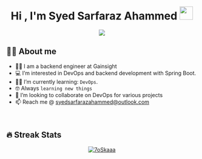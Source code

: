 <h1 align="center">Hi , I'm Syed Sarfaraz Ahammed <img src="https://media.giphy.com/media/hvRJCLFzcasrR4ia7z/giphy.gif" width="35"></h1>
<p align="center">
  <a href="https://github.com/sarfarazahammed"><img src="https://readme-typing-svg.herokuapp.com?lines=Backend+Engineer;DevOps+Engineer;DS%20|%20Algorithms%20|%20OOP%20|%20SYSTEM+DESIGN%20;Always%20learning%20new%20things&center=true&width=500&height=50"></a>
</p>

## :sassy_man:  About me
- :technologist: I am a backend engineer at Gainsight
- :computer: I’m interested in DevOps and backend development with Spring Boot.
- :student: I’m currently learning: `DevOps`.
- :nerd_face: Always `learning new things`
- 💞️ I’m looking to collaborate on DevOps for various projects
- 📫 Reach me @ syedsarfarazahammed@outlook.com
<!-- -  - :thinking: Here is [MY RESUME](). -->

<br>

## 🔥 Streak Stats
<p align="center">
  <a href="https://github.com/sarfarazahammed">
     <img src="https://github-readme-streak-stats.herokuapp.com/?user=sarfarazahammed&theme=algolia" alt="7oSkaaa" />
  </a>
</p>

<br>
<br>
